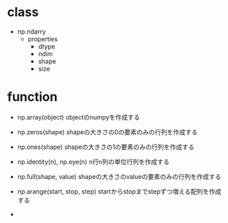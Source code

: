 # class
- np.ndarry
    - properties
        - dtype
        - ndim
        - shape
        - size

# function
- np.array(object)
    objectのnumpyを作成する
- np.zeros(shape)
    shapeの大きさの0の要素のみの行列を作成する
- np.ones(shape)
    shapeの大きさの1の要素のみの行列を作成する
- np.identity(n), np.eye(n)
    n行n列の単位行列を作成する
- np.full(shape, value)
    shapeの大きさのvalueの要素のみの行列を作成する
- np.arange(start, stop, step)
    startからstopまでstepずつ増える配列を作成する

- 

